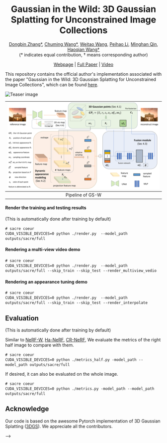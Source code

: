 <p align="center">

  <h1 align="center">Gaussian in the Wild: 3D Gaussian Splatting for Unconstrained Image Collections</h1>
<p align="center">
  
<!-- [Dongbin Zhang*](https://github.com/EastbeanZhang), [Chuming Wang*](javascript:void(0)),[Weitao Wang](javascript:void(0)), [Peihao Li]("https://scholar.google.com/citations?hl=en&user=LYX4AOEAAAAJ"), [Minghan Qin](https://github.com/minghanqin), [Haoqian Wang†](https://www.sigs.tsinghua.edu.cn/whq_en/main.htm)
  <br>(\* indicates equal contribution, † means corresponding author)<br>| [Webpage](https://eastbeanzhang.github.io/GS-W/) | [Full Paper](javascript:void(0)) | [Video](javascript:void(0)) |<be>-->


<p align="center">
  <a href="https://github.com/EastbeanZhang">Dongbin Zhang*</a>, 
  <a href="javascript:void(0)">Chuming Wang*</a>,
  <a href="javascript:void(0)">Weitao Wang</a>, 
  <a href="https://scholar.google.com/citations?hl=en&user=LYX4AOEAAAAJ">Peihao Li</a>, 
  <a href="https://github.com/minghanqin">Minghan Qin</a>, 
  <a href="https://www.sigs.tsinghua.edu.cn/whq_en/main.htm">Haoqian Wang†</a>
  <br>(* indicates equal contribution, † means corresponding author)<br>
</p>

<p align="center">
  <a href="https://eastbeanzhang.github.io/GS-W/">Webpage</a> | 
  <a href="javascript:void(0)">Full Paper</a> | 
  <a href="javascript:void(0)">Video</a>
</p>
    
This repository contains the official author's implementation associated with the paper "Gaussian in the Wild: 3D Gaussian Splatting for Unconstrained Image Collections", which can be found [here](javascript:void(0)).

![Teaser image](assets/teaser.png)

|              ![Pipeline](assets/pipeline.png)               |
| :----------------------------------------------------------: |
|       Pipeline of  GS-W     |       

<!--

## Cloning the Repository
The repository contains submodules, thus please check it out with 
```shell
# SSH
git clone git@github.com:EastbeanZhang/Gaussian-Wild.git --recursive
```
or
```shell
# HTTPS
git clone https://github.com/EastbeanZhang/Gaussian-Wild.git --recursive
```

The components have been tested on Ubuntu Linux 18.04. Instructions for setting up and running each of them are in the below sections.

## Datasets preparation
Download the scenes (We use Brandenburg gate, Trevi fountain, and Sacre coeur in our experiments) from [Image Matching Challenge PhotoTourism (IMC-PT) 2020 dataset](https://www.cs.ubc.ca/~kmyi/imw2020/data.html) 
Download the train/test split from [NeRF-W](https://nerf-w.github.io/) and put it under each scene's folder (the **same level** as the "dense" folder, see more details in **the tree structure of each dataset**.</a>

The synthetic lego dataset can be downloaded from [Nerf_Data](https://drive.google.com/drive/folders/128yBriW1IG_3NJ5Rp7APSTZsJqdJdfc1).

#### The tree structure of each dataset
</details>

<br>



<details>

```
brandenburg_gate/
├── dense/
│   ├── images/
│   ├── sparse/
│   ├── stereo/
│ 
├──brandenburg.tsv


trevi_fountain/
├── dense/
│   ├── images/
│   ├── sparse/
│   ├── stereo/
│ 
├──trevi.tsv


sacre_coeur/
├── dense/
│   ├── images/
│   ├── sparse/
│   ├── stereo/
│ 
├──sacre.tsv


lego/
├── train/
├── test/
├── val/
├── transforms_train.json
├── transforms_test.json
├── transforms_val.json

```

</details>

## Optimizer

The optimizer uses PyTorch and CUDA extensions in a Python environment to produce trained models. 

### Hardware Requirements

- CUDA-ready GPU with Compute Capability 7.0+
- 24 GB VRAM (to train to paper evaluation quality)

### Software Requirements
- Conda (recommended for easy setup)
- C++ Compiler for PyTorch extensions (we used VS Code)
- CUDA SDK 11 for PyTorch extensions (we used 11.8)
- C++ Compiler and CUDA SDK must be compatible

### Setup
#### Environment Setup
Our default, provided install method is based on Conda package and environment management:
```shell
conda env create --file environment.yml
conda activate GS-W
```
## Training
Taking the Sacre Coeur scene as an example, more specific commands are shown in [run_train.sh](./run_train.sh).
```shell
# sacre coeur
CUDA_VISIBLE_DEVICES=0 python ./train.py --source_path /path/to/sacre_coeur/dense/ --scene_name sacre --model_path outputs/sacre/full --eval --resolution 2 --iterations 70000
```
## Render
<!-- Specific commands are shown in [run_render.sh](./run_render.sh). -->
#### Render the training and testing results
(This is automatically done after training by default)
```shell
# sacre coeur
CUDA_VISIBLE_DEVICES=0 python ./render.py  --model_path outputs/sacre/full
```
#### Rendering a multi-view video demo
```shell
# sacre coeur
CUDA_VISIBLE_DEVICES=0 python ./render.py  --model_path outputs/sacre/full --skip_train --skip_test --render_multiview_vedio
```

#### Rendering an appearance tuning demo
```shell
# sacre coeur
CUDA_VISIBLE_DEVICES=0 python ./render.py  --model_path outputs/sacre/full --skip_train --skip_test --render_interpolate
```
## Evaluation
(This is automatically done after training by default)

Similar to [NeRF-W](https://github.com/kwea123/nerf_pl), [Ha-NeRF](https://github.com/rover-xingyu/Ha-NeRF), [CR-NeRF](https://github.com/yifyang993/cr-nerf-pytorch), We evaluate the metrics of the right half image to compare with them.
```shell
# sacre coeur
CUDA_VISIBLE_DEVICES=0 python ./metrics_half.py -model_path --model_path outputs/sacre/full
```
If desired, it can also be evaluated on the whole image.
```shell
# sacre coeur
CUDA_VISIBLE_DEVICES=0 python ./metrics.py -model_path --model_path outputs/sacre/full
```
## Acknowledge
Our code is based on the awesome Pytorch implementation of 3D Gaussian Splatting ([3DGS](https://github.com/graphdeco-inria/gaussian-splatting)). We appreciate all the contributors.

-->
